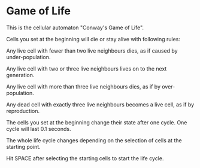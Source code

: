 # Game of Life

This is the cellular automaton "Conway's Game of Life".

Cells you set at the beginning will die or stay alive with following rules:


Any live cell with fewer than two live neighbours dies, as if caused by under-population.

Any live cell with two or three live neighbours lives on to the next generation.

Any live cell with more than three live neighbours dies, as if by over-population.

Any dead cell with exactly three live neighbours becomes a live cell, as if by reproduction.


The cells you set at the beginning change their state after one cycle. One cycle will last 0.1 seconds.

The whole life cycle changes depending on the selection of cells at the starting point.



Hit SPACE after selecting the starting cells to start the life cycle.

